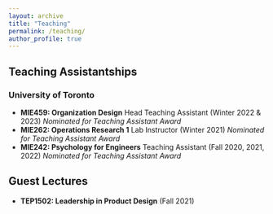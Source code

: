 ```yaml
---
layout: archive
title: "Teaching"
permalink: /teaching/
author_profile: true
---
```


## Teaching Assistantships

### University of Toronto

- **MIE459: Organization Design** Head Teaching Assistant (Winter 2022 & 2023) *Nominated for Teaching Assistant Award*
- **MIE262: Operations Research 1** Lab Instructor (Winter 2021) *Nominated for Teaching Assistant Award*
- **MIE242: Psychology for Engineers** Teaching Assistant (Fall 2020, 2021, 2022) *Nominated for Teaching Assistant Award*

## Guest Lectures
- **TEP1502: Leadership in Product Design** (Fall 2021)
